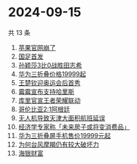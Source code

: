 # 2024-09-15

共 13 条

<!-- BEGIN -->
<!-- 最后更新时间 Sun Sep 15 2024 12:08:59 GMT+0800 (China Standard Time) -->

1. [苹果官网崩了](https://www.zhihu.com/search?q=苹果官网崩了)
1. [国足首发](https://www.zhihu.com/search?q=国足首发)
1. [孙颖莎3比0战胜田志希](https://www.zhihu.com/search?q=孙颖莎3比0战胜田志希)
1. [华为三折叠价格19999起](https://www.zhihu.com/search?q=华为三折叠价格19999起)
1. [王楚钦迎奥运会后首秀](https://www.zhihu.com/search?q=王楚钦迎奥运会后首秀)
1. [霉霉宣布支持哈里斯](https://www.zhihu.com/search?q=霉霉宣布支持哈里斯)
1. [库里官宣王者荣耀联动](https://www.zhihu.com/search?q=库里官宣王者荣耀联动)
1. [哥伦比亚2:1阿根廷](https://www.zhihu.com/search?q=哥伦比亚2:1阿根廷)
1. [无人机导致天津大面积航班延误](https://www.zhihu.com/search?q=无人机导致天津大面积航班延误)
1. [经济学专家称「未来房子或将变消费品」](https://www.zhihu.com/search?q=经济学专家称「未来房子或将变消费品」)
1. [华为三折叠屏手机售价19999元起](https://www.zhihu.com/search?q=华为三折叠屏手机售价19999元起)
1. [为何台风摩羯仍有较大破坏力](https://www.zhihu.com/search?q=为何台风摩羯仍有较大破坏力)
1. [海银财富](https://www.zhihu.com/search?q=海银财富)

<!-- END -->
